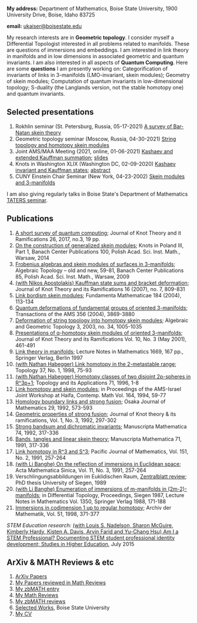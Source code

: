 

**My address:** Department of Mathematics, Boise State University, 1900 University Drive, Boise, Idaho 83725

**email:** ukaiser@boisestate.edu

My research interests are in **Geometric topology**. I consider myself a Differential Topologist interested in all problems related to manifolds. These are questions of immersions and embeddings. I am interested in link theory in manifolds and in low dimensions in associated geometric and quantum invariants. I am also interested in all aspects of **Quantum Computing**. Here are some **questions** I am presently working on: Categorification of invariants of links in 3-manifolds (LMO-invariant, skein modules); Geometry of skein modules; Computation of quantum invariants in low-dimensional topology; S-duality (the Langlands version, not the stable homotopy one) and quantum invariants.

## Selected presentations

1. Rokhlin seminar (St. Petersburg, Russia, 05-17-2021) [A survey of Bar-Natan skein theory](https://drive.google.com/file/d/18StDlbNuTrOg1DyzrLaZobfdMbzG5Atd/view?usp=sharing)
2. Geometric topology seminar (Moscow, Russia, 04-30-2021) [String topology and homotopy skein modules](https://www.youtube.com/watch?v=HDbbVX3TomE)
3. Joint AMS/MAA Meeting (2021, online, 01-06-2021) [Kashaev and extended Kauffman summation](https://www.jointmathematicsmeetings.org//meetings/national/jmm2021/2247_program_ss26.html); [slides](https://drive.google.com/file/d/1CS36RbDtY9m2nw4DXw8tBoesvfC84UwJ/view?usp=sharing)
4. Knots in Washington XLIX (Washington DC, 02-09-2020) [Kashaev invariant and Kauffman states](https://home.gwu.edu/~przytyck/knots/KnotsInWashington-XLIX.html); [abstract](https://home.gwu.edu/~przytyck/knots/KiW-XLIX_Abstracts.html#abstract4)
5. CUNY Einstein Chair Seminar (New York, 04-23-2002) [Skein modules and 3-manifolds](https://www.math.stonybrook.edu/Videos/Einstein/671-20020423-Kaiser.html) 

I am also giving regularly talks in Boise State's Department of Mathematics [TATERS seminar](https://sites.google.com/boisestate.edu/taters/archives).

## Publications

1. [A short survey of quantum computing](https://www.worldscientific.com/doi/abs/10.1142/S0218216517410048); Journal of Knot Theory and it Ramifications 26, 2017, no.3, 19 pp.
2. [On the construction of generalized skein modules](http://pldml.icm.edu.pl/pldml/element/bwmeta1.element.bwnjournal-article-doi-10_4064-bc100-0-8); Knots in Poland III, Part 1, Banach Center Publications 100, Polish Acad. Sci. Inst. Math., Warsaw, 2014
3. [Frobenius algebras and skein modules of surfaces in 3-manifolds](https://www.impan.pl/pl/wydawnictwa/banach-center-publications/all/85//85977/frobenius-algebras-and-skein-modules-of-surfaces-in-3-manifolds); Algebraic Topology – old and new, 59-81, Banach Center Publications 85, Polish Acad. Sci. Inst. Math., Warsaw, 2009
4. [(with Nikos Apostolakis) Kauffman state sums and bracket deformation](https://www.worldscientific.com/doi/abs/10.1142/S0218216507005567); Journal of Knot Theory and its Ramifications 16 (2007), no. 7, 809-831
5. [Link bordism skein modules](https://www.impan.pl/en/publishing-house/journals-and-series/fundamenta-mathematicae/all/184/0/89053/link-bordism-skein-modules); Fundamenta Mathematicae 184 (2004), 113-134
6. [Quantum deformations of fundamental groups of oriented 3-manifolds](https://www.ams.org/journals/tran/2004-356-10/S0002-9947-03-03424-X/S0002-9947-03-03424-X.pdf); Transactions of the AMS 356 (2004), 3869-3880
7. [Deformation of string topology into homotopy skein modules](https://projecteuclid.org/journals/algebraic-and-geometric-topology/volume-3/issue-2/Deformation-of-string-topology-into-homotopy-skein-modules/10.2140/agt.2003.3.1005.full); Algebraic and Geometric Topology 3, 2003, no. 34, 1005-1035
8. [Presentations of q-homotopy skein modules of oriented 3-manifolds](https://www.worldscientific.com/doi/abs/10.1142/S0218216501000962); Journal of Knot Theory and its Ramifications Vol. 10, No. 3 (May 2001), 461-491
9. [Link theory in manifolds](https://www.springer.com/gp/book/9783540634355); Lecture Notes in Mathematics 1669, 167 pp., Springer Verlag, Berlin 1997
10. [(with Nathan Habegger) Link homotopy in the 2-metastable range](https://www.sciencedirect.com/science/article/pii/S0040938397000104?via%3Dihub); Topology 37, No. 1, 1998, 75-93
11. [(with Nathan Habegger) Homotopy classes of two disjoint 2p-spheres in R^3p+1](https://www.researchgate.net/journal/Topology-and-its-Applications-0166-8641); Topology and its Applications 71, 1996, 1-8
12. [Link homotopy and skein modules](https://books.google.com/books?id=G9ocCAAAQBAJ&pg=PA59&lpg=PA59&dq=Uwe+Kaiser+Link+homotopy+and+skein+modules+Haifa&source=bl&ots=gtUj1_g-Al&sig=ACfU3U1SpibfOVIaHyWE-SS3fF3H4mzNGw&hl=en&sa=X&ved=2ahUKEwicxomxzNjwAhWRuJ4KHdS7BaoQ6AEwBnoECAUQAw#v=onepage&q=Uwe%20Kaiser%20Link%20homotopy%20and%20skein%20modules%20Haifa&f=false); in Proceedings of the AMS-Israel Joint Workshop at Haifa, Contemp. Math Vol. 164, 1994, 59-77
13. [Homology boundary links and strong fusion](https://ir.library.osaka-u.ac.jp/repo/ouka/all/11090/ojm29_03_12.pdf); Osaka Journal of Mathematics 29, 1992, 573-593
14. [Geometric properties of strong fusion](https://www.worldscientific.com/doi/abs/10.1142/S0218216592000173); Journal of Knot theory & its ramifications, Vol. 1, No. 3, 1992, 297-302
15. [Strong bandsum and dichromatic invariants](https://link.springer.com/article/10.1007/BF02567670); Manuscripta Mathematica 74, 1992, 317-336
16. [Bands, tangles and linear skein theory](https://link.springer.com/article/10.1007/BF02568409); Manuscripta Mathematica 71, 1991, 317-336
17. [Link homotopy in R^3 and S^3](https://projecteuclid.org/journals/pacific-journal-of-mathematics/volume-151/issue-2/Link-homotopy-in-bf-R3-and-S3/pjm/1102637081.full); Pacific Journal of Mathematics, Vol. 151, No. 2, 1991, 257-264
18. [(with Li Banghe) On the reflection of immersions in Euclidean space](https://www.semanticscholar.org/paper/ON-THE-REFLECTION-OF-IMMERSIONS-IN-EUCLIDEAN-SPACES-Li-Kaiser/690437954d9a018cfc51069210794ec06bbf09a8); Acta Mathematica Sinica, Vol. 11, No. 3, 1991, 257-264
19. Verschlingungsabbildungen im Euklidischen Raum, [Zentralblatt review](https://www.zbmath.org/?q=Uwe+Kaiser+Verschlingungsabbildungen); PhD thesis University of Siegen, 1989
20. [(with Li Banghe) Enumeration of immersions of m-manifolds in (2m-2)-manifolds](https://link.springer.com/chapter/10.1007%2FBFb0081475); in Differential Topology, Proceedings, Siegen 1987, Lecture Notes in Mathematics Vol. 1350, Springer Verlag 1988, 171-188
21. [Immersions in codimension 1 up to regular homotopy](https://link.springer.com/article/10.1007/BF01194027); Archiv der Mathematik, Vol. 51, 1998, 371-377

*STEM Education research:*
[(with Louis S. Nadelson, Sharon McGuire, Kimberly Hardy, Kisten A. Davis, Arvin Farid and Yu-Chang Hsu) Am I a STEM Professional? Documenting STEM student professional identity development; Studies in Higher Education](https://www.tandfonline.com/doi/full/10.1080/03075079.2015.1070819), July 2015


## ArXiv & MATH Reviews & etc

1. [ArXiv Papers](https://arxiv.org/search/math?searchtype=author&query=Kaiser%2C+U)
2. [My Papers reviewed in Math Reviews](https://mathscinet-ams-org.libproxy.boisestate.edu/mathscinet/search/publications.html?pg4=AUCN&s4=Kaiser%2C+Uwe&co4=AND&pg5=TI&s5=&co5=AND&pg6=PC&s6=&co6=AND&pg7=ALLF&s7=&co7=AND&dr=all&yrop=eq&arg3=&yearRangeFirst=&yearRangeSecond=&pg8=ET&s8=All&review_format=html&Submit=Search) 
3. [My zbMATH entry](https://www.zbmath.org/authors/?q=ai%3Akaiser.uwe.1)
4. [My Math Reviews](https://mathscinet-ams-org.libproxy.boisestate.edu/mathscinet/search/publications.html?pg1=RVRI&s1=256631&pg3=authreviews) 
5. [My zbMATH reviews](https://www.zbmath.org/?q=rv%3A00006447)
6. [Selected Works](https://works.bepress.com/uwe_kaiser/), Boise State University
7. [My CV](https://drive.google.com/file/d/18UEVRDnEP7zzk2Y5Ww8y81l6bAWi3PpS/view?usp=sharing)

